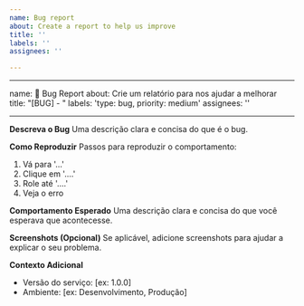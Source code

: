 ```yaml
---
name: Bug report
about: Create a report to help us improve
title: ''
labels: ''
assignees: ''

---
```


---
name: 🐛 Bug Report
about: Crie um relatório para nos ajudar a melhorar
title: "[BUG] - "
labels: 'type: bug, priority: medium'
assignees: ''

---

**Descreva o Bug**
Uma descrição clara e concisa do que é o bug.

**Como Reproduzir**
Passos para reproduzir o comportamento:
1. Vá para '...'
2. Clique em '....'
3. Role até '....'
4. Veja o erro

**Comportamento Esperado**
Uma descrição clara e concisa do que você esperava que acontecesse.

**Screenshots (Opcional)**
Se aplicável, adicione screenshots para ajudar a explicar o seu problema.

**Contexto Adicional**
- Versão do serviço: [ex: 1.0.0]
- Ambiente: [ex: Desenvolvimento, Produção]
